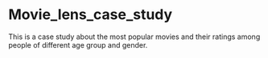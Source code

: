 # Movie_lens_case_study
This is a case study about the most popular movies and their ratings among people of different age group and gender. 

